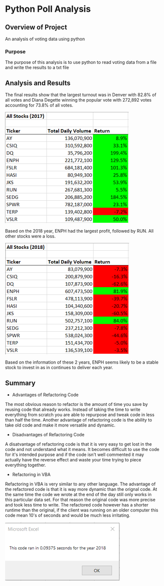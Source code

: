 # Python Poll Analysis

## Overview of Project
An analysis of voting data using python

### Purpose
The purpose of this analysis is to use python to read voting data from a file and write the results to a txt file

## Analysis and Results
The final results show that the largest turnout was in Denver with 82.8% of all votes
and Diana Degette winning the popular vote with 272,892 votes accounting for 73.8% of all votes.

![2017](https://raw.githubusercontent.com/Queach/stock-analysis/main/Resources/2017%20numbers.png "2017")

Based on the 2018 year, ENPH had the largest profit, followed by RUN. All other stocks were a loss.

![2018](https://raw.githubusercontent.com/Queach/stock-analysis/main/Resources/2018%20numbers.png "2018")

Based on the information of these 2 years, ENPH seems likely to be a stable stock to invest in as in continues to deliver each year.

## Summary

- Advantages of Refactoring Code

The most obvious reason to refactor is the amount of time you save by reusing code that already works. Instead of taking the time to write everything from scratch
you are able to repurpose and tweak code in less than half the time. Another advantage of refactoring code is the ability to take old code
and make it more versatile and dynamic.

- Disadvantages of Refactoring Code

A disatvantage of refactoring code is that it is very easy to get lost in the code and not understand what it means. It becomes difficult
to use the code for it's intended purpose and if the code isn't well commented it may actually have the reverse effect and waste your time
trying to piece everything together.

- Refactoring in VBA

Refactoring in VBA is very similar to any other language. The advantage of the refactored code is that it is way more dynamic than the orignal code.
At the same time the code we wrote at the end of the day still only works in this particular data set. For that reason the original code was more precise
and took less time to write. The refactored code however has a shorter runtime than the original, if the client was running on an older computer
this code mean 10's of seconds and would be much less irritating.

![2018](https://raw.githubusercontent.com/Queach/stock-analysis/main/Resources/VBA_Challenge_2018.png "2018")
